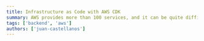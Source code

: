 ```yaml
---
title: Infrastructure as Code with AWS CDK
summary: AWS provides more than 100 services, and it can be quite difficult to get started. Creating Cloudformation templates in YAML or JSON don't exactly make it easier, as it sometimes lack clarity.
tags: ['backend', 'aws']
authors: ['juan-castellanos']
---
```

